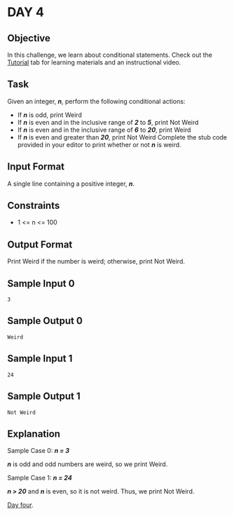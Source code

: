 # DAY 4
## Objective
In this challenge, we learn about conditional statements. Check out the 
[Tutorial](https://www.hackerrank.com/challenges/30-conditional-statements/tutorial) tab for learning materials and an 
instructional video.

## Task
Given an integer, _**n**_, perform the following conditional actions:
- If _**n**_ is odd, print Weird
- If _**n**_ is even and in the inclusive range of _**2**_ to _**5**_, print Not Weird
- If _**n**_ is even and in the inclusive range of _**6**_ to _**20**_, print Weird
- If _**n**_ is even and greater than _**20**_, print Not Weird
Complete the stub code provided in your editor to print whether or not _**n**_ is weird.

## Input Format
A single line containing a positive integer, _**n**_.

## Constraints
- 1 <= n <= 100

## Output Format
Print Weird if the number is weird; otherwise, print Not Weird.

## Sample Input 0
````
3
````

## Sample Output 0
````
Weird
````
## Sample Input 1
```
24
```
## Sample Output 1
````
Not Weird
````
## Explanation

Sample Case 0: _**n = 3**_

_**n**_ is odd and odd numbers are weird, so we print Weird.

Sample Case 1: _**n = 24**_

_**n > 20**_ and _**n**_ is even, so it is not weird. Thus, we print Not Weird.

[Day four](https://www.hackerrank.com/challenges/30-conditional-statements/problem?isFullScreen=true).